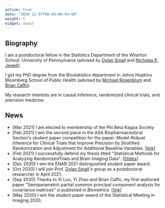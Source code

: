 ```yaml
---
active: true
date: "2020-12-07T00:00:00-04:00"
weight: 5
widget: about
---
```


## Biography

I am a postdoctoral fellow in the Statistics Department of the Wharton School, University of Pennsylvania (advised by [Dylan Small](https://statistics.wharton.upenn.edu/profile/dsmall/) and [Nicholas P. Jewell](https://statistics.berkeley.edu/people/nicholas-p-jewell)).

I got my PhD degree from the Biostatistics department in Johns Hopkins Bloomberg School of Public Health (advised by [Michael Rosenblum](https://www.jhsph.edu/faculty/directory/profile/2241/michael-a-rosenblum) and [Brian Caffo](https://www.jhsph.edu/faculty/directory/profile/1010/brian-s-caffo)).

My research interests are in causal inference, randomized clinical trials, and precision medicine. 

## News

- [Mar 2021] I am elected to membership of the Phi Beta Kappa Society 
- [Feb 2021] I win the second place in the ASA Biopharmaceutical Section's student paper competition for the paper: Model-Robust Inference for Clinical Trials that Improve Precision by Stratified Randomization and Adjustment for Additional Baseline Variables. [[link](https://arxiv.org/abs/1910.13954)] 
- [Feb 2021] I successfully defend my thesis titled "Statistical Methods for Analyzing RandomizedTrials and Brain Imaging Data". [[Slides](files/defense-slides.pdf)]
- [Dec 2020] I win the ENAR 2021 distinguished student paper award.
- [Oct 2020] I will join Prof. [Dylan Small](https://statistics.wharton.upenn.edu/profile/dsmall/)'s group as a postdoctoral researcher in April 2021.
- [Sep 2020] Thanks to Xi Luo, Yi Zhao and Brian Caffo, my first-authored paper "Semiparametric partial common principal component analysis for covariance matrices" is published in *Biometrics*. [[link](https://doi.org/10.1111/biom.13369)]
- [May 2020] I win the student paper award of the Statistical Meeting in Imaging 2020.